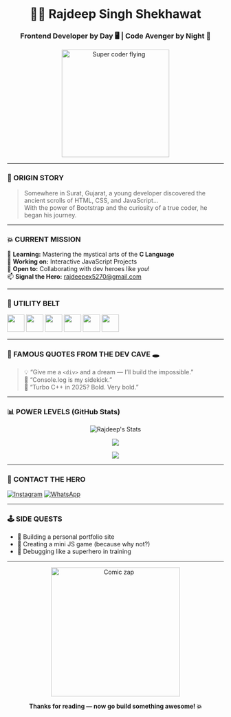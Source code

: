 <!-- Comic-Style GitHub Profile README -->

<h1 align="center">🦸‍♂️ Rajdeep Singh Shekhawat</h1>
<h3 align="center">Frontend Developer by Day 🖥️ | Code Avenger by Night 🌙</h3>

<p align="center">
  <img src="https://media.giphy.com/media/IhP9PtvYtYfj9kWDjE/giphy.gif" width="250" alt="Super coder flying" />
</p>

---

### 📖 ORIGIN STORY

> Somewhere in Surat, Gujarat, a young developer discovered the ancient scrolls of HTML, CSS, and JavaScript...  
> With the power of Bootstrap and the curiosity of a true coder, he began his journey.

---

### 💥 CURRENT MISSION

🧠 **Learning:** Mastering the mystical arts of the **C Language**  
🔭 **Working on:** Interactive JavaScript Projects  
📣 **Open to:** Collaborating with dev heroes like *you*!  
📫 **Signal the Hero:** rajdeepex5270@gmail.com

---

### 🧰 UTILITY BELT

<p align="left">
  <img src="https://cdn.jsdelivr.net/gh/devicons/devicon/icons/html5/html5-original.svg" width="40" />
  <img src="https://cdn.jsdelivr.net/gh/devicons/devicon/icons/css3/css3-original.svg" width="40" />
  <img src="https://cdn.jsdelivr.net/gh/devicons/devicon/icons/bootstrap/bootstrap-plain.svg" width="40" />
  <img src="https://cdn.jsdelivr.net/gh/devicons/devicon/icons/javascript/javascript-original.svg" width="40" />
  <img src="https://cdn.jsdelivr.net/gh/devicons/devicon/icons/c/c-original.svg" width="40" />
  <img src="https://cdn.jsdelivr.net/gh/devicons/devicon/icons/cplusplus/cplusplus-original.svg" width="40" />
</p>

---

### 💬 FAMOUS QUOTES FROM THE DEV CAVE 🕳️

> 💡 “Give me a `<div>` and a dream — I’ll build the impossible.”  
> 🤖 “Console.log is my sidekick.”  
> 🧪 “Turbo C++ in 2025? Bold. Very bold.”

---

### 📊 POWER LEVELS (GitHub Stats)

<p align="center">
  <img src="https://github-readme-stats.vercel.app/api?username=rajdeep5270&show_icons=true&theme=tokyonight&hide_border=true" alt="Rajdeep's Stats" />
</p>
<p align="center">
  <img src="https://streak-stats.demolab.com?user=rajdeep5270&theme=tokyonight&hide_border=true" />
</p>
<p align="center">
  <img src="https://github-readme-stats.vercel.app/api/top-langs/?username=rajdeep5270&layout=compact&theme=tokyonight" />
</p>

---

### 📡 CONTACT THE HERO

[![Instagram](https://img.shields.io/badge/@rajdeep_singh_shekhawat__-E4405F?style=for-the-badge&logo=instagram&logoColor=white)](https://instagram.com/___rajdeep_singh_shekhawat__)
[![WhatsApp](https://img.shields.io/badge/Message_on_WhatsApp-25D366?style=for-the-badge&logo=whatsapp&logoColor=white)](https://wa.me/917600758438)

---

### 🕹️ SIDE QUESTS

- 🎯 Building a personal portfolio site
- 🧩 Creating a mini JS game (because why not?)
- 🐛 Debugging like a superhero in training

---

<p align="center">
  <img src="https://media.giphy.com/media/d31vTpVi1LAcDvdm/giphy.gif" width="300" alt="Comic zap" />
</p>

<p align="center"><b>Thanks for reading — now go build something awesome! 💥</b></p>

